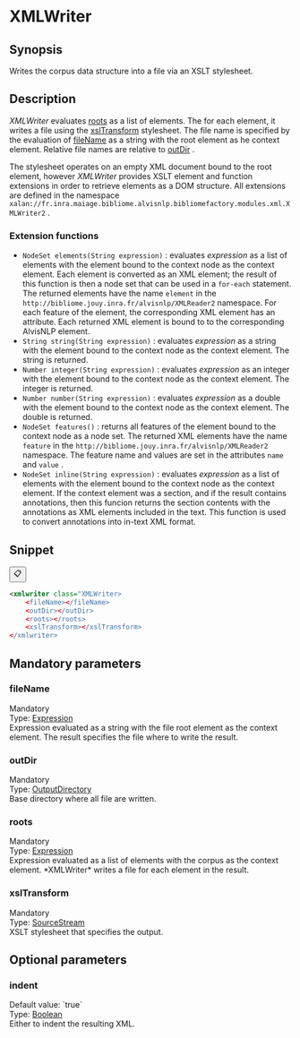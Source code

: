 <h1 class="module">XMLWriter</h1>

## Synopsis

Writes the corpus data structure into a file via an XSLT stylesheet.

## Description

 *XMLWriter* evaluates <a href="#roots" class="param">roots</a> as a list of elements. The for each element, it writes a file using the <a href="#xslTransform" class="param">xslTransform</a> stylesheet. The file name is specified by the evaluation of <a href="#fileName" class="param">fileName</a> as a string with the root element as he context element. Relative file names are relative to <a href="#outDir" class="param">outDir</a> .

The stylesheet operates on an empty XML document bound to the root element, however *XMLWriter* provides XSLT element and function extensions in order to retrieve elements as a DOM structure. All extensions are defined in the namespace `xalan://fr.inra.maiage.bibliome.alvisnlp.bibliomefactory.modules.xml.XMLWriter2` .

### Extension functions
*  `NodeSet elements(String expression)` : evaluates *expression* as a list of elements with the element bound to the context node as the context element. Each element is converted as an XML element; the result of this function is then a node set that can be used in a `for-each` statement. The returned elements have the name `element` in the `http://bibliome.jouy.inra.fr/alvisnlp/XMLReader2` namespace. For each feature of the element, the corresponding XML element has an attribute. Each returned XML element is bound to to the corresponding AlvisNLP element.
*  `String string(String expression)` : evaluates *expression* as a string with the element bound to the context node as the context element. The string is returned.
*  `Number integer(String expression)` : evaluates *expression* as an integer with the element bound to the context node as the context element. The integer is returned.
*  `Number number(String expression)` : evaluates *expression* as a double with the element bound to the context node as the context element. The double is returned.
*  `NodeSet features()` : returns all features of the element bound to the context node as a node set. The returned XML elements have the name `feature` in the `http://bibliome.jouy.inra.fr/alvisnlp/XMLReader2` namespace. The feature name and values are set in the attributes `name` and `value` .
*  `NodeSet inline(String expression)` : evaluates *expression* as a list of elements with the element bound to the context node as the context element. If the context element was a section, and if the result contains annotations, then this funcion returns the section contents with the annotations as XML elements included in the text. This function is used to convert annotations into in-text XML format.



## Snippet



<button class="copy-code-button" title="Copy to clipboard" onclick="copy_code(this)">📋</button>
```xml
<xmlwriter class="XMLWriter>
    <fileName></fileName>
    <outDir></outDir>
    <roots></roots>
    <xslTransform></xslTransform>
</xmlwriter>
```

## Mandatory parameters

<h3 id="fileName" class="param">fileName</h3>

<div class="param-level param-level-mandatory">Mandatory
</div>
<div class="param-type">Type: <a href="../converter/fr.inra.maiage.bibliome.alvisnlp.core.corpus.expressions.Expression" class="converter">Expression</a>
</div>
Expression evaluated as a string with the file root element as the context element. The result specifies the file where to write the result.

<h3 id="outDir" class="param">outDir</h3>

<div class="param-level param-level-mandatory">Mandatory
</div>
<div class="param-type">Type: <a href="../converter/fr.inra.maiage.bibliome.util.files.OutputDirectory" class="converter">OutputDirectory</a>
</div>
Base directory where all file are written.

<h3 id="roots" class="param">roots</h3>

<div class="param-level param-level-mandatory">Mandatory
</div>
<div class="param-type">Type: <a href="../converter/fr.inra.maiage.bibliome.alvisnlp.core.corpus.expressions.Expression" class="converter">Expression</a>
</div>
Expression evaluated as a list of elements with the corpus as the context element. *XMLWriter* writes a file for each element in the result.

<h3 id="xslTransform" class="param">xslTransform</h3>

<div class="param-level param-level-mandatory">Mandatory
</div>
<div class="param-type">Type: <a href="../converter/fr.inra.maiage.bibliome.util.streams.SourceStream" class="converter">SourceStream</a>
</div>
XSLT stylesheet that specifies the output.

## Optional parameters

<h3 id="indent" class="param">indent</h3>

<div class="param-level param-level-default-value">Default value: `true`
</div>
<div class="param-type">Type: <a href="../converter/java.lang.Boolean" class="converter">Boolean</a>
</div>
Either to indent the resulting XML.

